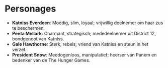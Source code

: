 # Personages

- **Katniss Everdeen**: Moedig, slim, loyaal; vrijwillig deelnemer om haar zus te beschermen.
- **Peeta Mellark**: Charmant, strategisch; mededeelnemer uit District 12, bondgenoot van Katniss.
- **Gale Hawthorne**: Sterk, rebels; vriend van Katniss en steun in het verzet.
- **President Snow**: Meedogenloos, manipulatief; heerser van Panem en bedenker van de The Hunger Games.